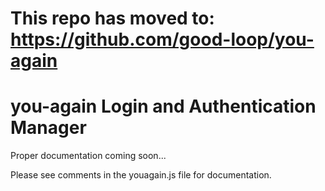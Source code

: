 # This repo has moved to: https://github.com/good-loop/you-again

# you-again Login and Authentication Manager

Proper documentation coming soon...

Please see comments in the youagain.js file for documentation.
